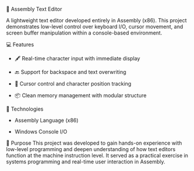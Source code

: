 🧠 Assembly Text Editor

A lightweight text editor developed entirely in Assembly (x86). This project demonstrates low-level control over keyboard I/O, cursor movement, and screen buffer manipulation within a console-based environment.

💻 Features

- 🖋️ Real-time character input with immediate display

- 🔙 Support for backspace and text overwriting

- 🎯 Cursor control and character position tracking

- 📦 Clean memory management with modular structure

🔧 Technologies
- Assembly Language (x86)

- Windows Console I/O

🎯 Purpose
 This project was developed to gain hands-on experience with low-level programming and deepen understanding of how text editors function at the machine instruction level. It served as a practical exercise in systems programming and real-time user interaction in Assembly.
